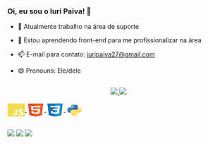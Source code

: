 ### Oi, eu sou o Iuri Paiva! 👋

- 🔭 Atualmente trabalho na área de suporte
- 🌱 Estou aprendendo front-end para me profissionalizar na área
- 📫 E-mail para contato: iuripaiva27@gmail.com
- 😄 Pronouns: Ele/dele
   
  ##
 
<div align="center">
  <a href="https://github.com/iuripaiva">
  <img height="180em" src="https://github-readme-stats.vercel.app/api?username=iuripaiva&show_icons=true&theme=dark&include_all_commits=true&count_private=true"/>
  <img height="180em" src="https://github-readme-stats.vercel.app/api/top-langs/?username=iuripaiva&layout=compact&langs_count=7&theme=dark"/>
</div>
  <div style="display: inline_block"><br>
  <img align="center" alt="Iuri-Js" height="30" width="40" src="https://raw.githubusercontent.com/devicons/devicon/master/icons/javascript/javascript-plain.svg">
  <img align="center" alt="Iuri-HTML" height="30" width="40" src="https://raw.githubusercontent.com/devicons/devicon/master/icons/html5/html5-original.svg">
  <img align="center" alt="Iuri-CSS" height="30" width="40" src="https://raw.githubusercontent.com/devicons/devicon/master/icons/css3/css3-original.svg">
  <img align="center" alt="Iuri-Python" height="30" width="40" src="https://raw.githubusercontent.com/devicons/devicon/master/icons/python/python-original.svg">
</div>
   
  ##
 
  <div> 
  <a href="https://instagram.com/iuripaiva" target="_blank"><img src="https://img.shields.io/badge/-Instagram-%23E4405F?style=for-the-badge&logo=instagram&logoColor=white" target="_blank"></a>
  <a href = "mailto:iuripaiva27@gmail.com"><img src="https://img.shields.io/badge/-Gmail-%23333?style=for-the-badge&logo=gmail&logoColor=white" target="_blank"></a>
  <a href= "https://www.linkedin.com/in/iuripaiva/" target="_blank"><img src="https://img.shields.io/badge/-LinkedIn-%230077B5?style=for-the-badge&logo=linkedin&logoColor=white" target="_blank"></a> 
